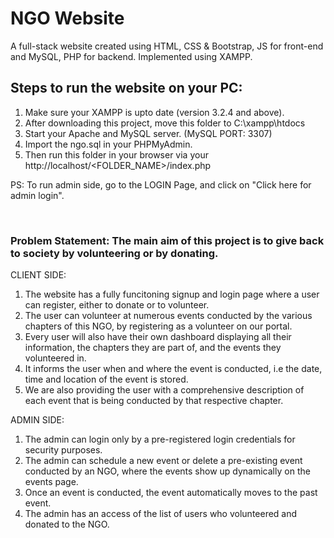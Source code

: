 # NGO Website
A full-stack website created using HTML, CSS & Bootstrap, JS for front-end and MySQL, PHP for backend. Implemented using XAMPP.
 
  
## Steps to run the website on your PC:

1) Make sure your XAMPP is upto date (version 3.2.4 and above).
2) After downloading this project, move this folder to C:\xampp\htdocs
3) Start your Apache and MySQL server. (MySQL PORT: 3307)
4) Import the ngo.sql in your PHPMyAdmin. 
5) Then run this folder in your browser via your http://localhost/<FOLDER_NAME>/index.php

PS: To run admin side, go to the LOGIN Page, and click on "Click here for admin login".


<br/>

### Problem Statement: The main aim of this project is to give back to society by volunteering or by donating.

CLIENT SIDE:
1) The website has a fully funcitoning signup and login page where a user can register, either to donate or to volunteer. 
2) The user can volunteer at numerous events conducted by the various chapters of this NGO, by registering as a volunteer on our portal. 
3) Every user will also have their own dashboard displaying all their information, the chapters they are part of, and the events they volunteered in. 
4) It informs the user when and where the event is conducted, i.e the date, time and location of the event is stored. 
5) We are also providing the user with a comprehensive description of each event that is being conducted by that respective chapter. 

ADMIN SIDE:
1) The admin can login only by a pre-registered login credentials for security purposes.
2) The admin can schedule a new event or delete a pre-existing event conducted by an NGO, where the events show up dynamically on the events page.
3) Once an event is conducted, the event automatically moves to the past event.
4) The admin has an access of the list of users who volunteered and donated to the NGO.
